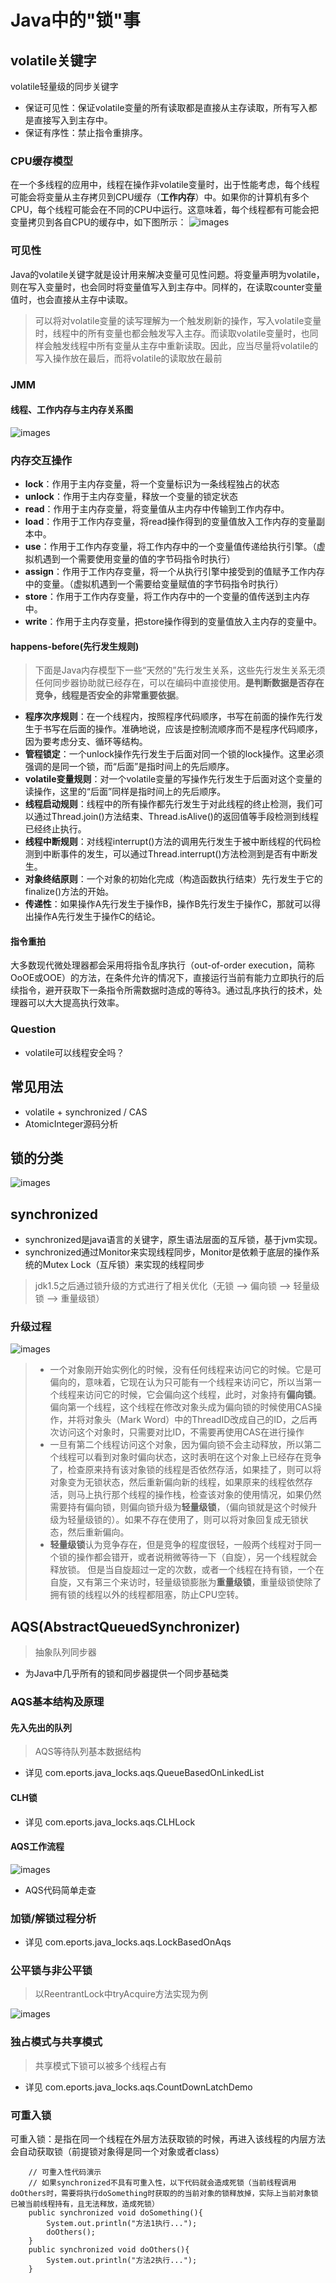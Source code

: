 # Java中的"锁"事
## volatile关键字
volatile轻量级的同步关键字
- 保证可见性：保证volatile变量的所有读取都是直接从主存读取，所有写入都是直接写入到主存中。
- 保证有序性：禁止指令重排序。

### CPU缓存模型
在一个多线程的应用中，线程在操作非volatile变量时，出于性能考虑，每个线程可能会将变量从主存拷贝到CPU缓存（**工作内存**）中。如果你的计算机有多个CPU，每个线程可能会在不同的CPU中运行。这意味着，每个线程都有可能会把变量拷贝到各自CPU的缓存中，如下图所示：
![images](../../../../../../images/java-locks/cpu-cache-model.jpg)

### 可见性
Java的volatile关键字就是设计用来解决变量可见性问题。将变量声明为volatile，则在写入变量时，也会同时将变量值写入到主存中。同样的，在读取counter变量值时，也会直接从主存中读取。
> 可以将对volatile变量的读写理解为一个触发刷新的操作，写入volatile变量时，线程中的所有变量也都会触发写入主存。而读取volatile变量时，也同样会触发线程中所有变量从主存中重新读取。因此，应当尽量将volatile的写入操作放在最后，而将volatile的读取放在最前

### JMM
#### 线程、工作内存与主内存关系图
![images](../../../../../../images/java-locks/jmm01.jpg)
### 内存交互操作
- **lock**：作用于主内存变量，将一个变量标识为一条线程独占的状态
- **unlock**：作用于主内存变量，释放一个变量的锁定状态
- **read**：作用于主内存变量，将变量值从主内存中传输到工作内存中。
- **load**：作用于工作内存变量，将read操作得到的变量值放入工作内存的变量副本中。
- **use**：作用于工作内存变量，将工作内存中的一个变量值传递给执行引擎。（虚拟机遇到一个需要使用变量的值的字节码指令时执行）
- **assign**：作用于工作内存变量，将一个从执行引擎中接受到的值赋予工作内存中的变量。（虚拟机遇到一个需要给变量赋值的字节码指令时执行）
- **store**：作用于工作内存变量，将工作内存中的一个变量的值传送到主内存中。
- **write**：作用于主内存变量，把store操作得到的变量值放入主内存的变量中。

#### happens-before(先行发生规则)
> 下面是Java内存模型下一些“天然的”先行发生关系，这些先行发生关系无须任何同步器协助就已经存在，可以在编码中直接使用。**是判断数据是否存在竞争，线程是否安全的非常重要依据**。
- **程序次序规则**：在一个线程内，按照程序代码顺序，书写在前面的操作先行发生于书写在后面的操作。准确地说，应该是控制流顺序而不是程序代码顺序，因为要考虑分支、循环等结构。
- **管程锁定**：一个unlock操作先行发生于后面对同一个锁的lock操作。这里必须强调的是同一个锁，而“后面”是指时间上的先后顺序。
- **volatile变量规则**：对一个volatile变量的写操作先行发生于后面对这个变量的读操作，这里的“后面”同样是指时间上的先后顺序。
- **线程启动规则**：线程中的所有操作都先行发生于对此线程的终止检测，我们可以通过Thread.join()方法结束、Thread.isAlive()的返回值等手段检测到线程已经终止执行。
- **线程中断规则**：对线程interrupt()方法的调用先行发生于被中断线程的代码检测到中断事件的发生，可以通过Thread.interrupt()方法检测到是否有中断发生。
- **对象终结原则**：一个对象的初始化完成（构造函数执行结束）先行发生于它的finalize()方法的开始。
- **传递性**：如果操作A先行发生于操作B，操作B先行发生于操作C，那就可以得出操作A先行发生于操作C的结论。

#### 指令重拍
大多数现代微处理器都会采用将指令乱序执行（out-of-order execution，简称OoOE或OOE）的方法，在条件允许的情况下，直接运行当前有能力立即执行的后续指令，避开获取下一条指令所需数据时造成的等待3。通过乱序执行的技术，处理器可以大大提高执行效率。

### Question
- volatile可以线程安全吗？

## 常见用法
- volatile + synchronized / CAS
- AtomicInteger源码分析

## 锁的分类
![images](../../../../../../images/java-locks/java-lock-classification.png)

## synchronized
- synchronized是java语言的关键字，原生语法层面的互斥锁，基于jvm实现。
- synchronized通过Monitor来实现线程同步，Monitor是依赖于底层的操作系统的Mutex Lock（互斥锁）来实现的线程同步
> jdk1.5之后通过锁升级的方式进行了相关优化（无锁 ——> 偏向锁 ——> 轻量级锁 ——> 重量级锁）
### 升级过程
![images](../../../../../../images/java-locks/synchronized-upgrade.jpg)
> - 一个对象刚开始实例化的时候，没有任何线程来访问它的时候。它是可偏向的，意味着，它现在认为只可能有一个线程来访问它，所以当第一个线程来访问它的时候，它会偏向这个线程，此时，对象持有**偏向锁**。偏向第一个线程，这个线程在修改对象头成为偏向锁的时候使用CAS操作，并将对象头（Mark Word）中的ThreadID改成自己的ID，之后再次访问这个对象时，只需要对比ID，不需要再使用CAS在进行操作
> - 一旦有第二个线程访问这个对象，因为偏向锁不会主动释放，所以第二个线程可以看到对象时偏向状态，这时表明在这个对象上已经存在竞争了，检查原来持有该对象锁的线程是否依然存活，如果挂了，则可以将对象变为无锁状态，然后重新偏向新的线程，如果原来的线程依然存活，则马上执行那个线程的操作栈，检查该对象的使用情况，如果仍然需要持有偏向锁，则偏向锁升级为**轻量级锁**，（偏向锁就是这个时候升级为轻量级锁的）。如果不存在使用了，则可以将对象回复成无锁状态，然后重新偏向。
> - **轻量级锁**认为竞争存在，但是竞争的程度很轻，一般两个线程对于同一个锁的操作都会错开，或者说稍微等待一下（自旋），另一个线程就会释放锁。 但是当自旋超过一定的次数，或者一个线程在持有锁，一个在自旋，又有第三个来访时，轻量级锁膨胀为**重量级锁**，重量级锁使除了拥有锁的线程以外的线程都阻塞，防止CPU空转。

## AQS(AbstractQueuedSynchronizer)
> 抽象队列同步器
- 为Java中几乎所有的锁和同步器提供一个同步基础类
### AQS基本结构及原理
#### 先入先出的队列
> AQS等待队列基本数据结构
- 详见 com.eports.java_locks.aqs.QueueBasedOnLinkedList
#### CLH锁
- 详见 com.eports.java_locks.aqs.CLHLock

#### AQS工作流程
![images](../../../../../../images/java-locks/aqs_flowchart.jpg)
- AQS代码简单走查

### 加锁/解锁过程分析
- 详见 com.eports.java_locks.aqs.LockBasedOnAqs

### 公平锁与非公平锁
> 以ReentrantLock中tryAcquire方法实现为例

![images](../../../../../../images/java-locks/reentrantLock-tryAcquire.jpg)

### 独占模式与共享模式
> 共享模式下锁可以被多个线程占有 
- 详见 com.eports.java_locks.aqs.CountDownLatchDemo

### 可重入锁
可重入锁：是指在同一个线程在外层方法获取锁的时候，再进入该线程的内层方法会自动获取锁（前提锁对象得是同一个对象或者class）
```
    // 可重入性代码演示
    // 如果synchronized不具有可重入性，以下代码就会造成死锁（当前线程调用doOthers时，需要将执行doSomething时获取的的当前对象的锁释放掉，实际上当前对象锁已被当前线程持有，且无法释放，造成死锁）
    public synchronized void doSomething(){
        System.out.println("方法1执行...");
        doOthers();
    }
    public synchronized void doOthers(){
        System.out.println("方法2执行...");
    }
```

